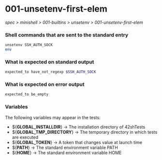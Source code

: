 # 001-unsetenv-first-elem

*spec > minishell > 001-builtins > unsetenv > 001-unsetenv-first-elem*

### Shell commands that are sent to the standard entry

```bash
unsetenv SSH_AUTH_SOCK
env
```

### What is expected on standard output

```bash
expected_to have_not_regexp $SSH_AUTH_SOCK

```

### What is expected on error output

```bash
expected_to be_empty
```

### Variables

The following variables may appear in the tests:

* ${**GLOBAL_INSTALLDIR**} -> The installation directory of 42shTests
* ${**GLOBAL_TMP_DIRECTORY**} -> The temporary directory in which tests are executed
* ${**GLOBAL_TOKEN**} -> A token that changes value at launch time
* ${**PATH**} -> The standard environment variable PATH
* ${**HOME**} -> The standard environment variable HOME
